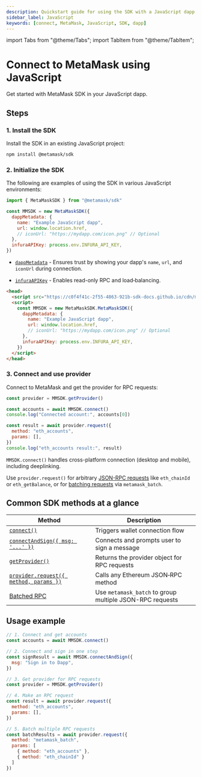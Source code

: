 ```yaml
---
description: Quickstart guide for using the SDK with a JavaScript dapp.
sidebar_label: JavaScript
keywords: [connect, MetaMask, JavaScript, SDK, dapp]
---
```


import Tabs from "@theme/Tabs";
import TabItem from "@theme/TabItem";

# Connect to MetaMask using JavaScript

Get started with MetaMask SDK in your JavaScript dapp.

## Steps

### 1. Install the SDK

Install the SDK in an existing JavaScript project:

```bash npm2yarn
npm install @metamask/sdk
```

### 2. Initialize the SDK

The following are examples of using the SDK in various JavaScript environments:

<Tabs>
<TabItem value="Web dapps">

```javascript
import { MetaMaskSDK } from "@metamask/sdk"

const MMSDK = new MetaMaskSDK({
  dappMetadata: {
    name: "Example JavaScript dapp",
    url: window.location.href,
    // iconUrl: "https://mydapp.com/icon.png" // Optional
  },
  infuraAPIKey: process.env.INFURA_API_KEY,
})
```

- [`dappMetadata`](../reference/sdk-options.md#dappmetadata) - Ensures trust by showing your dapp's `name`, `url`, and `iconUrl` during connection.

- [`infuraAPIKey`](../reference/sdk-options.md#infuraapikey) - Enables read-only RPC and load‑balancing.

</TabItem>
<TabItem value="Pure JavaScript (CDN)">

```html
<head>
  <script src="https://c0f4f41c-2f55-4863-921b-sdk-docs.github.io/cdn/metamask-sdk.js"></script>
  <script>
    const MMSDK = new MetaMaskSDK.MetaMaskSDK({
      dappMetadata: {
        name: "Example JavaScript dapp",
        url: window.location.href,
        // iconUrl: "https://mydapp.com/icon.png" // Optional
      },
      infuraAPIKey: process.env.INFURA_API_KEY,
    })
  </script>
</head>
```

</TabItem>
</Tabs>

### 3. Connect and use provider

Connect to MetaMask and get the provider for RPC requests:

```javascript
const provider = MMSDK.getProvider()

const accounts = await MMSDK.connect()
console.log("Connected account:", accounts[0])

const result = await provider.request({
  method: "eth_accounts",
  params: [],
})
console.log("eth_accounts result:", result)
```

`MMSDK.connect()` handles cross-platform connection (desktop and mobile), including deeplinking.

Use `provider.request()` for arbitrary [JSON-RPC requests](/wallet/reference/json-rpc-methods) like `eth_chainId` or `eth_getBalance`, or for [batching requests](../guides/batch-requests.md) via `metamask_batch`.

## Common SDK methods at a glance

| Method                                 | Description                                  |
| -------------------------------------- | -------------------------------------------- |
| [`connect()`](../reference/sdk-methods.md#connect)                            | Triggers wallet connection flow              |
| [`connectAndSign({ msg: '...' })`](../reference/sdk-methods.md#connectandsign)       | Connects and prompts user to sign a message  |
| [`getProvider()`](../reference/sdk-methods.md#getprovider)                        | Returns the provider object for RPC requests |
| [`provider.request({ method, params })`](/wallet/reference/provider-api/#request) | Calls any Ethereum JSON‑RPC method                   |
| [Batched RPC](../guides/batch-requests.md)                            | Use `metamask_batch` to group multiple JSON-RPC requests |

## Usage example

```javascript
// 1. Connect and get accounts
const accounts = await MMSDK.connect()

// 2. Connect and sign in one step
const signResult = await MMSDK.connectAndSign({
  msg: "Sign in to Dapp",
})

// 3. Get provider for RPC requests
const provider = MMSDK.getProvider()

// 4. Make an RPC request
const result = await provider.request({
  method: "eth_accounts",
  params: [],
})

// 5. Batch multiple RPC requests
const batchResults = await provider.request({
  method: "metamask_batch",
  params: [
    { method: "eth_accounts" },
    { method: "eth_chainId" }
  ]
})
```

